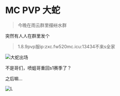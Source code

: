 # MC PVP 大蛇

> 今晚在雨云群里~~摆烂~~水群

突然有人人在群里发个

> 1.8.9pvp服ip:zxc.fw520mc.icu:13434不来s全家

![大蛇出场](../images/pvp-da-she/8e017cac914a6548e5a7863080408905.png)

不是哥们，喷蛆哥重回s1赛季了？

之后嘛...

![L](../images/pvp-da-she/d693337c431d55e45694d2387f11e898.jpg)
